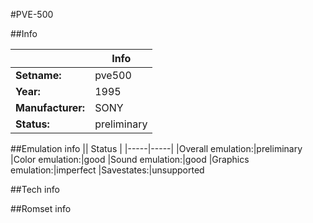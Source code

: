 #PVE-500

##Info

||Info|
|-----|-----|
|**Setname:**|pve500
|**Year:**|1995
|**Manufacturer:**|SONY
|**Status:**|preliminary

##Emulation info
|| Status |
|-----|-----|
|Overall emulation:|preliminary
|Color emulation:|good
|Sound emulation:|good
|Graphics emulation:|imperfect
|Savestates:|unsupported

##Tech info

##Romset info

<!--- START OF EDITED COMMENT DO NOT TOUCH TEXT ABOVE-->

